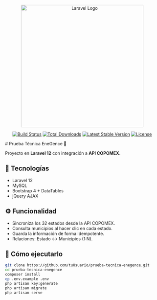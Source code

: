 <p align="center"><a href="https://laravel.com" target="_blank"><img src="https://raw.githubusercontent.com/laravel/art/master/logo-lockup/5%20SVG/2%20CMYK/1%20Full%20Color/laravel-logolockup-cmyk-red.svg" width="400" alt="Laravel Logo"></a></p>

<p align="center">
<a href="https://github.com/laravel/framework/actions"><img src="https://github.com/laravel/framework/workflows/tests/badge.svg" alt="Build Status"></a>
<a href="https://packagist.org/packages/laravel/framework"><img src="https://img.shields.io/packagist/dt/laravel/framework" alt="Total Downloads"></a>
<a href="https://packagist.org/packages/laravel/framework"><img src="https://img.shields.io/packagist/v/laravel/framework" alt="Latest Stable Version"></a>
<a href="https://packagist.org/packages/laravel/framework"><img src="https://img.shields.io/packagist/l/laravel/framework" alt="License"></a>
</p>
# Prueba Técnica EneGence 🔌

Proyecto en **Laravel 12** con integración a **API COPOMEX**.

## 🧩 Tecnologías
- Laravel 12
- MySQL
- Bootstrap 4 + DataTables
- jQuery AJAX

## ⚙️ Funcionalidad
- Sincroniza los 32 estados desde la API COPOMEX.
- Consulta municipios al hacer clic en cada estado.
- Guarda la información de forma idempotente.
- Relaciones: Estado ↔ Municipios (1:N).

## 🚀 Cómo ejecutarlo
```bash
git clone https://github.com/tuUsuario/prueba-tecnica-enegence.git
cd prueba-tecnica-enegence
composer install
cp .env.example .env
php artisan key:generate
php artisan migrate
php artisan serve
